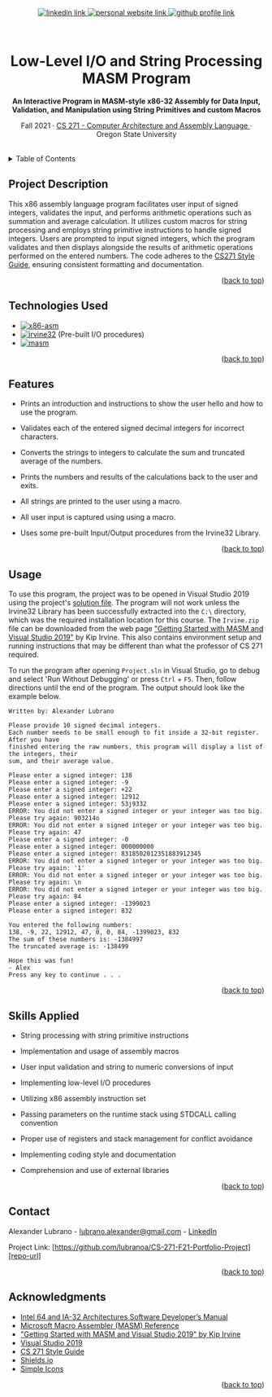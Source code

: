 <!-- Improved compatibility of back to top link: See: https://github.com/othneildrew/Best-README-Template/pull/73 -->
<a name="readme-top"></a>

<!-- Centered title section -->
<div align="center">
  <!-- Badges -->
  <p>
    <a href="https://www.linkedin.com/in/lubrano-alexander">
      <img src="https://img.shields.io/badge/LinkedIn-0A66C2?style=for-the-badge&logo=linkedin" alt="linkedin link" />
    </a>
    <a href="https://lubranoa.github.io">
      <img src="https://img.shields.io/badge/Personal_Site-47b51b?style=for-the-badge" alt="personal website link" />
    </a>
    <a href="https://github.com/lubranoa">
      <img src="https://img.shields.io/badge/GitHub-8A2BE2?style=for-the-badge&logo=github" alt="github profile link" />
    </a>
  </p>
  <br />
  <!-- Titles and Subtitles -->
  <h1 align="center">Low-Level I/O and String Processing MASM Program</h1>
  <p align="center">
    <b>An Interactive Program in MASM-style x86-32 Assembly for Data Input, Validation, and Manipulation using String Primitives and custom Macros</b>
  </p>
  <p align="center">
    Fall 2021 · <a href="https://ecampus.oregonstate.edu/soc/ecatalog/ecoursedetail.htm?subject=CS&coursenumber=271&termcode=ALL">CS 271 - Computer Architecture and Assembly Language </a> · Oregon State University
  </p>
  <br />
</div>

<!-- Table of Contents -->
<details>
  <summary>Table of Contents</summary>
    
  - [Project Description](#project-description)
  - [Technologies Used](#technologies-used)
  - [Features](#features)
  - [Usage](#usage)
  - [Skills Applied](#skills-applied)
  - [Contact](#contact)
  - [Acknowledgments](#acknowledgments)

</details>

<!-- Project Description -->
## Project Description

This x86 assembly language program facilitates user input of signed integers, validates the input, and performs arithmetic operations such as summation and average calculation. It utilizes custom macros for string processing and employs string primitive instructions to handle signed integers. Users are prompted to input signed integers, which the program validates and then displays alongside the results of arithmetic operations performed on the entered numbers. The code adheres to the [CS271 Style Guide](/docs/CS271%20Style%20Guide.pdf), ensuring consistent formatting and documentation.

<p align="right">(<a href="#readme-top">back to top</a>)</p>

<!-- Technologies Used -->
## Technologies Used

   - [![x86-asm][x86-asm]][x86-asm-url]
   - [![irvine32][irvine32]][irvine32-url] (Pre-built I/O procedures)
   - [![masm][masm]][masm-url]

<p align="right">(<a href="#readme-top">back to top</a>)</p>

<!-- Features -->
## Features

  - Prints an introduction and instructions to show the user hello and how to use the program.

  - Validates each of the entered signed decimal integers for incorrect characters.

  - Converts the strings to integers to calculate the sum and truncated average of the numbers.

  - Prints the numbers and results of the calculations back to the user and exits.

  - All strings are printed to the user using a macro.
  
  - All user input is captured using using a macro.

  - Uses some pre-built Input/Output procedures from the Irvine32 Library.

<p align="right">(<a href="#readme-top">back to top</a>)</p>

<!-- Usage -->
## Usage

To use this program, the project was to be opened in Visual Studio 2019 using the project's [solution file](/Project.sln). The program will not work unless the Irvine32 Library has been successfully extracted into the `C:\` directory, which was the required installation location for this course. The `Irvine.zip` file can be downloaded from the web page ["Getting Started with MASM and Visual Studio 2019"][asm-irvine-url] by Kip Irvine. This also contains environment setup and running instructions that may be different than what the professor of CS 271 required.

To run the program after opening `Project.sln` in Visual Studio, go to debug and select 'Run Without Debugging' or press `Ctrl` + `F5`. Then, follow directions until the end of the program. The output should look like the example below.

```
Written by: Alexander Lubrano

Please provide 10 signed decimal integers.
Each number needs to be small enough to fit inside a 32-bit register. After you have
finished entering the raw numbers, this program will display a list of the integers, their
sum, and their average value.

Please enter a signed integer: 138
Please enter a signed integer: -9
Please enter a signed integer: +22
Please enter a signed integer: 12912
Please enter a signed integer: 53j9332
ERROR: You did not enter a signed integer or your integer was too big.
Please try again: 903214o
ERROR: You did not enter a signed integer or your integer was too big.
Please try again: 47
Please enter a signed integer: -0
Please enter a signed integer: 000000000
Please enter a signed integer: 8318502012351883912345
ERROR: You did not enter a signed integer or your integer was too big.
Please try again: '1'
ERROR: You did not enter a signed integer or your integer was too big.
Please try again: \n
ERROR: You did not enter a signed integer or your integer was too big.
Please try again: 84
Please enter a signed integer: -1399023
Please enter a signed integer: 832

You entered the following numbers:
138, -9, 22, 12912, 47, 0, 0, 84, -1399023, 832
The sum of these numbers is: -1384997
The truncated average is: -138499

Hope this was fun!
- Alex
Press any key to continue . . .
```

<p align="right">(<a href="#readme-top">back to top</a>)</p>

<!-- Skills Applied -->
## Skills Applied

  - String processing with string primitive instructions

  - Implementation and usage of assembly macros

  - User input validation and string to numeric conversions of input

  - Implementing low-level I/O procedures

  - Utilizing x86 assembly instruction set

  - Passing parameters on the runtime stack using STDCALL calling convention

  - Proper use of registers and stack management for conflict avoidance

  - Implementing coding style and documentation

  - Comprehension and use of external libraries

<p align="right">(<a href="#readme-top">back to top</a>)</p>

<!-- Contact -->
## Contact

Alexander Lubrano - [lubrano.alexander@gmail.com][email] - [LinkedIn][linkedin-url]

Project Link: [https://github.com/lubranoa/CS-271-F21-Portfolio-Project][repo-url]

<p align="right">(<a href="#readme-top">back to top</a>)</p>

<!-- Acknowledgments -->
## Acknowledgments

  - [Intel 64 and IA-32 Architectures Software Developer’s Manual][ia-32-man-url]
  - [Microsoft Macro Assembler (MASM) Reference][masm-url]
  - ["Getting Started with MASM and Visual Studio 2019" by Kip Irvine][asm-irvine-url]
  - [Visual Studio 2019][vs-url]
  - [CS 271 Style Guide](/docs/CS271%20Style%20Guide.pdf)
  - [Shields.io][shields-url]
  - [Simple Icons][icons-url]

<p align="right">(<a href="#readme-top">back to top</a>)</p>

<!-- Markdown links -->
<!-- https://www.markdownguide.org/basic-syntax/#reference-style-links -->
[x86-asm]: https://img.shields.io/badge/x86--32_Instruction_Set-grey?style=for-the-badge
[x86-asm-url]: https://www.intel.com/content/www/us/en/content-details/782158/intel-64-and-ia-32-architectures-software-developer-s-manual-combined-volumes-1-2a-2b-2c-2d-3a-3b-3c-3d-and-4.html?wapkw=intel%2064%20and%20ia-32%20architectures%20software%20developer%27s%20manual&docid=782159

[masm]: https://img.shields.io/badge/Microsoft_Macro_Assembler_(MASM)-grey?style=for-the-badge
[masm-url]: https://learn.microsoft.com/en-us/cpp/assembler/masm/microsoft-macro-assembler-reference?view=msvc-170

[visual-studio]: https://img.shields.io/badge/Visual_Studio_2019-grey?style=for-the-badge&logo=visualstudio&logoColor=5C2D91
[visual-studio-url]: https://visualstudio.microsoft.com/

[irvine32]: https://img.shields.io/badge/Irvine32_Library-grey?style=for-the-badge
[irvine32-url]: http://www.asmirvine.com/gettingStartedVS2019/index.htm

[ia-32-man-url]: https://www.intel.com/content/www/us/en/content-details/782158/intel-64-and-ia-32-architectures-software-developer-s-manual-combined-volumes-1-2a-2b-2c-2d-3a-3b-3c-3d-and-4.html?wapkw=intel%2064%20and%20ia-32%20architectures%20software%20developer%27s%20manual&docid=782159
[asm-irvine-url]: http://www.asmirvine.com/gettingStartedVS2019/index.htm
[vs-url]: https://visualstudio.microsoft.com/
[shields-url]: https://shields.io/
[icons-url]: https://simpleicons.org/

[email]: mailto:lubrano.alexander@gmail.com
[linkedin-url]: https://www.linkedin.com/in/lubrano-alexander
[repo-url]: https://github.com/lubranoa/CS-271-F21-Portfolio-Project